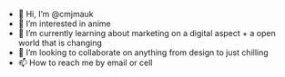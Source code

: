 - 👋 Hi, I’m @cmjmauk
- 👀 I’m interested in anime
- 🌱 I’m currently learning about marketing on a digital aspect + a open world that is changing
- 💞️ I’m looking to collaborate on anything from design to just chilling
- 📫 How to reach me by email or cell

<!---
cmjmauk/cmjmauk is a ✨ special ✨ repository because its `README.md` (this file) appears on your GitHub profile.
You can click the Preview link to take a look at your changes.
--->
